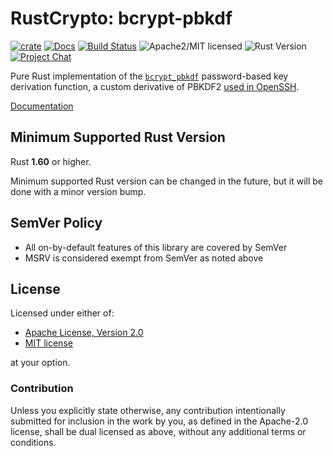 # RustCrypto: bcrypt-pbkdf

[![crate][crate-image]][crate-link]
[![Docs][docs-image]][docs-link]
[![Build Status][build-image]][build-link]
![Apache2/MIT licensed][license-image]
![Rust Version][rustc-image]
[![Project Chat][chat-image]][chat-link]

Pure Rust implementation of the [`bcrypt_pbkdf`] password-based key derivation
function, a custom derivative of PBKDF2 [used in OpenSSH].

[Documentation][docs-link]

## Minimum Supported Rust Version

Rust **1.60** or higher.

Minimum supported Rust version can be changed in the future, but it will be
done with a minor version bump.

## SemVer Policy

- All on-by-default features of this library are covered by SemVer
- MSRV is considered exempt from SemVer as noted above

## License

Licensed under either of:

 * [Apache License, Version 2.0](http://www.apache.org/licenses/LICENSE-2.0)
 * [MIT license](http://opensource.org/licenses/MIT)

at your option.

### Contribution

Unless you explicitly state otherwise, any contribution intentionally submitted
for inclusion in the work by you, as defined in the Apache-2.0 license, shall be
dual licensed as above, without any additional terms or conditions.

[//]: # (badges)

[crate-image]: https://img.shields.io/crates/v/bcrypt-pbkdf
[crate-link]: https://crates.io/crates/bcrypt-pbkdf
[docs-image]: https://docs.rs/bcrypt-pbkdf/badge.svg
[docs-link]: https://docs.rs/bcrypt-pbkdf/
[license-image]: https://img.shields.io/badge/license-Apache2.0/MIT-blue.svg
[rustc-image]: https://img.shields.io/badge/rustc-1.60+-blue.svg
[chat-image]: https://img.shields.io/badge/zulip-join_chat-blue.svg
[chat-link]: https://rustcrypto.zulipchat.com/#narrow/stream/260046-password-hashes
[build-image]: https://github.com/RustCrypto/password-hashes/workflows/bcrypt-pbkdf/badge.svg?branch=master&event=push
[build-link]: https://github.com/RustCrypto/password-hashes/actions?query=workflow%3Abcrypt-pbkdf

[//]: # (links)

[`bcrypt_pbkdf`]: https://flak.tedunangst.com/post/bcrypt-pbkdf
[used in OpenSSH]: https://flak.tedunangst.com/post/new-openssh-key-format-and-bcrypt-pbkdf
